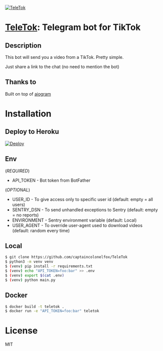 [![TeleTok](./img/logo.jpg?raw=true)](https://t.me/TeleTockerBot)

# [TeleTok](https://t.me/TeleTockerBot): Telegram bot for TikTok

## Description

This bot will send you a video from a TikTok. Pretty simple.

Just share a link to the chat (no need to mention the bot)

## Thanks to

Built on top of [aiogram](https://github.com/aiogram/aiogram)

# Installation

## Deploy to Heroku

[![Deploy](https://www.herokucdn.com/deploy/button.svg)](https://heroku.com/deploy)

## Env

(*REQUIRED*)

- API_TOKEN - Bot token from BotFather 

(*OPTIONAL*)
- USER_ID - To give access only to specific user id (default: empty = all users)
- SENTRY_DSN - To send unhandled exceptions to Sentry (default: empty = no reports)
- ENVIRONMENT - Sentry environment variable (default: Local)
- USER_AGENT - To override user-agent used to download videos (default: random every time)


## Local

```bash
$ git clone https://github.com/captaincolonelfox/TeleTok
$ python3 -m venv venv
$ (venv) pip install -r requirements.txt
$ (venv) echo "API_TOKEN=foo:bar" >> .env
$ (venv) export $(cat .env)
$ (venv) python main.py
```

## Docker

```bash
$ docker build -t teletok .
$ docker run -e "API_TOKEN=foo:bar" teletok
```


# License
MIT

